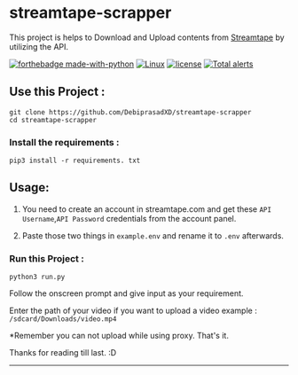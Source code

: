 # streamtape-scrapper
 This project is helps to Download and Upload contents from [Streamtape](https://streamtape.com) by utilizing the API.
 
 [![forthebadge made-with-python](http://ForTheBadge.com/images/badges/made-with-python.svg)](https://www.python.org/)
  [![Linux](https://svgshare.com/i/Zhy.svg)](https://svgshare.com/i/Zhy.svg)
[![license](https://img.shields.io/github/license/DebiprasadXD/streamtape-scrapper)](https://github.com/DebiprasadXD/streamtape-scrapper/blob/master/LICENSE)
 [![Total alerts](https://img.shields.io/lgtm/alerts/g/DebiprasadXD/streamtape-scrapper.svg?logo=lgtm&logoWidth=18)](https://lgtm.com/projects/g/DebiprasadXD/streamtape-scrapper/alerts/)
 
 ## Use this Project :
 ```
 git clone https://github.com/DebiprasadXD/streamtape-scrapper
 cd streamtape-scrapper
 ```
 ### Install the requirements :
 ```
 pip3 install -r requirements. txt
 ```
 
 ## Usage:
 1. You need to create an account in streamtape.com and get these `API Username`,`API Password` credentials from the account panel.

 2. Paste those two things in `example.env` and rename it to `.env` afterwards.
 
 ### Run this Project :
```
python3 run.py
```
Follow the onscreen prompt and give input as your requirement.

Enter the path of your video if you want to upload a video 
example : `/sdcard/Downloads/video.mp4`

*Remember you can not upload while using proxy.
That's it.

Thanks for reading till last. :D
_ _ _